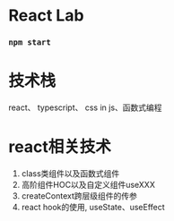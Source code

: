 # React Lab

### `npm start`

# 技术栈
react、 typescript、 css in js、函数式编程

# react相关技术
1. class类组件以及函数式组件
2. 高阶组件HOC以及自定义组件useXXX
3. createContext跨层级组件的传参
4. react hook的使用, useState、useEffect
